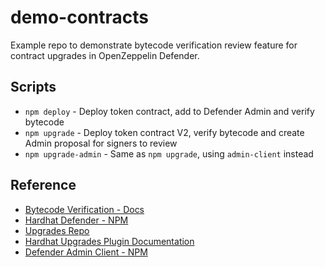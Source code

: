 # demo-contracts

Example repo to demonstrate bytecode verification review feature for contract upgrades in OpenZeppelin Defender.

## Scripts

- `npm deploy` - Deploy token contract, add to Defender Admin and verify bytecode
- `npm upgrade` - Deploy token contract V2, verify bytecode and create Admin proposal for signers to review
- `npm upgrade-admin` - Same as `npm upgrade`, using `admin-client` instead

## Reference

- [Bytecode Verification - Docs](https://docs.openzeppelin.com/defender/admin#bytecode-verification)
- [Hardhat Defender - NPM](https://www.npmjs.com/package/@openzeppelin/hardhat-defender)
- [Upgrades Repo](https://github.com/OpenZeppelin/openzeppelin-upgrades)
- [Hardhat Upgrades Plugin Documentation](https://docs.openzeppelin.com/upgrades-plugins/1.x/api-hardhat-upgrades#defender-propose-upgrade)
- [Defender Admin Client - NPM](https://www.npmjs.com/package/defender-admin-client)
